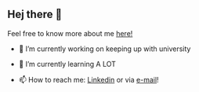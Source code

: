 ## Hej there 👋

Feel free to know more about me [here!](casemiromjm.github.io)

- 🔭 I’m currently working on keeping up with university
- 🌱 I’m currently learning A LOT
- 📫 How to reach me: [Linkedin](linkedin.com/in/casemiromjm) or via [e-mail](mailto:casemiromelojorge@gmail.com)!

  <!--
  quero add aquelas coisinhas legais de readme
  -->

<!--
**casemiromjm/casemiromjm** is a ✨ _special_ ✨ repository because its `README.md` (this file) appears on your GitHub profile.

Here are some ideas to get you started:

- 🔭 I’m currently working on ...
- 🌱 I’m currently learning ...
- 👯 I’m looking to collaborate on ...
- 🤔 I’m looking for help with ...
- 💬 Ask me about ...
- 📫 How to reach me: ...
- 😄 Pronouns: ...
- ⚡ Fun fact: ...
-->
